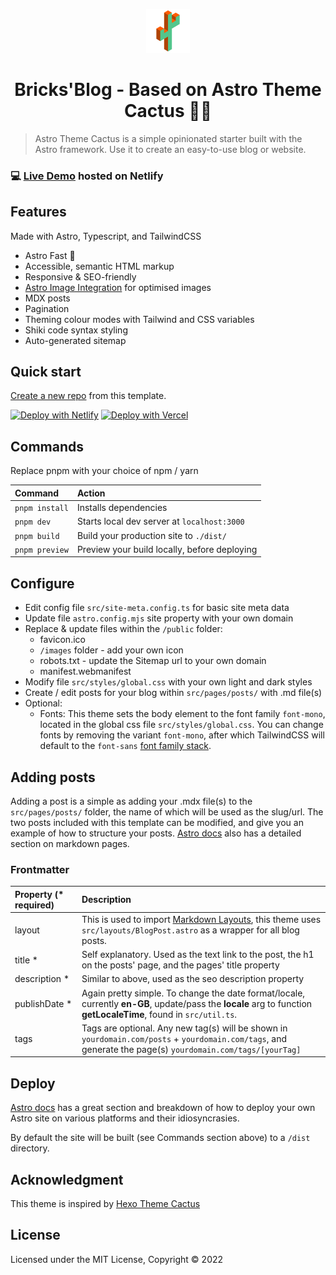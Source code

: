 <p align="center">
  <img alt="Astro Theme Cactus logo" src="./public/images/astro-theme-cactus.png" width="70" />
</p>
<h1 align="center">
  Bricks'Blog - Based on Astro Theme Cactus 🚀🌵
</h1>

> Astro Theme Cactus is a simple opinionated starter built with the Astro framework. Use it to create an easy-to-use blog or website.

### 💻 [Live Demo](https://astro-theme-cactus.netlify.app/) hosted on Netlify

## Features

Made with Astro, Typescript, and TailwindCSS

- Astro Fast 🚀
- Accessible, semantic HTML markup
- Responsive & SEO-friendly
- [Astro Image Integration](https://docs.astro.build/en/guides/integrations-guide/image/) for optimised images
- MDX posts
- Pagination
- Theming colour modes with Tailwind and CSS variables
- Shiki code syntax styling
- Auto-generated sitemap

## Quick start

[Create a new repo](https://github.com/chrismwilliams/astro-theme-cactus/generate) from this template.

[![Deploy with Netlify](https://www.netlify.com/img/deploy/button.svg)](https://app.netlify.com/start/deploy?repository=https://github.com/chrismwilliams/astro-theme-cactus) [![Deploy with Vercel](https://vercel.com/button)](https://vercel.com/new/clone?repository-url=https%3A%2F%2Fgithub.com%2Fchrismwilliams%2Fastro-theme-cactus&project-name=astro-theme-cactus)

## Commands

Replace pnpm with your choice of npm / yarn

| Command        | Action                                       |
| :------------- | :------------------------------------------- |
| `pnpm install` | Installs dependencies                        |
| `pnpm dev`     | Starts local dev server at `localhost:3000`  |
| `pnpm build`   | Build your production site to `./dist/`      |
| `pnpm preview` | Preview your build locally, before deploying |

## Configure

- Edit config file `src/site-meta.config.ts` for basic site meta data
- Update file `astro.config.mjs` site property with your own domain
- Replace & update files within the `/public` folder:
  - favicon.ico
  - `/images` folder - add your own icon
  - robots.txt - update the Sitemap url to your own domain
  - manifest.webmanifest
- Modify file `src/styles/global.css` with your own light and dark styles
- Create / edit posts for your blog within `src/pages/posts/` with .md file(s)
- Optional:
  - Fonts: This theme sets the body element to the font family `font-mono`, located in the global css file `src/styles/global.css`. You can change fonts by removing the variant `font-mono`, after which TailwindCSS will default to the `font-sans` [font family stack](https://tailwindcss.com/docs/font-family).

## Adding posts

Adding a post is a simple as adding your .mdx file(s) to the `src/pages/posts/` folder, the name of which will be used as the slug/url. The two posts included with this template can be modified, and give you an example of how to structure your posts. [Astro docs](https://docs.astro.build/en/guides/markdown-content/) also has a detailed section on markdown pages.

### Frontmatter

| Property (\* required) | Description                                                                                                                                                                                   |
| :--------------------- | :-------------------------------------------------------------------------------------------------------------------------------------------------------------------------------------------- |
| layout                 | This is used to import [Markdown Layouts](https://docs.astro.build/en/core-concepts/layouts/#markdown-layouts), this theme uses `src/layouts/BlogPost.astro` as a wrapper for all blog posts. |
| title \*               | Self explanatory. Used as the text link to the post, the h1 on the posts' page, and the pages' title property                                                                                 |
| description \*         | Similar to above, used as the seo description property                                                                                                                                        |
| publishDate \*         | Again pretty simple. To change the date format/locale, currently **en-GB**, update/pass the **locale** arg to function **getLocaleTime**, found in `src/util.ts`.                             |
| tags                   | Tags are optional. Any new tag(s) will be shown in `yourdomain.com/posts` + `yourdomain.com/tags`, and generate the page(s) `yourdomain.com/tags/[yourTag]`                                   |

## Deploy

[Astro docs](https://docs.astro.build/en/guides/deploy/) has a great section and breakdown of how to deploy your own Astro site on various platforms and their idiosyncrasies.

By default the site will be built (see Commands section above) to a `/dist` directory.

## Acknowledgment

This theme is inspired by [Hexo Theme Cactus](https://github.com/probberechts/hexo-theme-cactus)

## License

Licensed under the MIT License, Copyright © 2022
